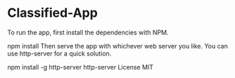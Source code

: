 # Classified-App

To run the app, first install the dependencies with NPM.

npm install
Then serve the app with whichever web server you like. You can use http-server for a quick solution.

npm install -g http-server
http-server
License
MIT
